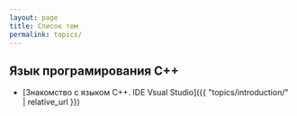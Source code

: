 ```yaml
---
layout: page
title: Список тем
permalink: topics/
---
```


## Язык програмирования C++

* [Знакомство с языком С++. IDE Vsual Studio]({{ "topics/introduction/" | relative_url }})
